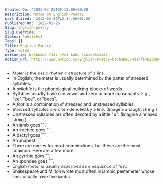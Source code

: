 ```yaml
---
Created On: '2023-03-25T20:13:00+00:00'
Description: Notes on English Poetry
Last Edited: '2023-03-25T20:14:00+00:00'
Published On: '2022-02-26'
Slug: english-poetry
Slug Override: ''
Status: Published
Tags: []
Title: English Poetry
Type: Notes
notion_id: ba5babe5-74d1-4fe4-b2b0-66619d5c5834
notion_url: https://www.notion.so/English-Poetry-ba5babe574d14fe4b2b066619d5c5834
---
```

<ul>
<li><em>Meter</em> is the basic rhythmic structure of a line.</li>
<li>In English, the meter is usually determined by the patter of stressed syllables.</li>
<li>A <em>syllable</em> is the phonological building blocks of words.</li>
<li>Syllables usually have one vowel and zero or more consonants. E.g., "ee", "bee", or "bees".</li>
<li>A <em>foot</em> is a combination of stressed and unstressed syllables.</li>
<li>Stressed syllables are often denoted by a line. (Imagine a taught string.)</li>
<li>Unstressed syllables are often denoted by a little "u". (Imagine a relaxed string.)</li>
<li>An iamb goes ˘¯.</li>
<li>An trochee goes ¯˘.</li>
<li>A dactyl goes ¯˘˘.</li>
<li>An anapest ˘˘¯.</li>
<li>There are names for most combinations, but these are the most common. Here are a few more:</li>
<li>An pyrrhic goes ˘˘.</li>
<li>An spondee goes ¯¯.</li>
<li>English meter is usually described as a sequence of feet.</li>
<li>Shakespeare and Milton wrote most often in iambic pentameter whose lines usually have five iambs.</li>
</ul>
